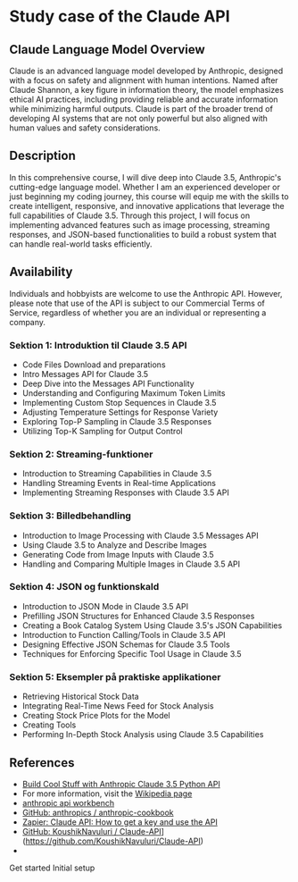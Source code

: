 # Study case of the Claude API

## Claude Language Model Overview

Claude is an advanced language model developed by Anthropic, designed with a focus on safety and alignment with human intentions. Named after Claude Shannon, a key figure in information theory, the model emphasizes ethical AI practices, including providing reliable and accurate information while minimizing harmful outputs. Claude is part of the broader trend of developing AI systems that are not only powerful but also aligned with human values and safety considerations.

## Description
In this comprehensive course, I will dive deep into Claude 3.5, Anthropic's cutting-edge language model. Whether I am an experienced developer or just beginning my coding journey, this course will equip me with the skills to create intelligent, responsive, and innovative applications that leverage the full capabilities of Claude 3.5. Through this project, I will focus on implementing advanced features such as image processing, streaming responses, and JSON-based functionalities to build a robust system that can handle real-world tasks efficiently.

## Availability
Individuals and hobbyists are welcome to use the Anthropic API. However, please note that use of the API is subject to our Commercial Terms of Service, regardless of whether you are an individual or representing a company.

### Sektion 1: Introduktion til Claude 3.5 API

* Code Files Download and preparations
* Intro Messages API for Claude 3.5
* Deep Dive into the Messages API Functionality
* Understanding and Configuring Maximum Token Limits
* Implementing Custom Stop Sequences in Claude 3.5
* Adjusting Temperature Settings for Response Variety
* Exploring Top-P Sampling in Claude 3.5 Responses
* Utilizing Top-K Sampling for Output Control

### Sektion 2: Streaming-funktioner

* Introduction to Streaming Capabilities in Claude 3.5
* Handling Streaming Events in Real-time Applications
* Implementing Streaming Responses with Claude 3.5 API

### Sektion 3: Billedbehandling

* Introduction to Image Processing with Claude 3.5 Messages API
* Using Claude 3.5 to Analyze and Describe Images
* Generating Code from Image Inputs with Claude 3.5
* Handling and Comparing Multiple Images in Claude 3.5 API

### Sektion 4: JSON og funktionskald

* Introduction to JSON Mode in Claude 3.5 API
* Prefilling JSON Structures for Enhanced Claude 3.5 Responses
* Creating a Book Catalog System Using Claude 3.5's JSON Capabilities
* Introduction to Function Calling/Tools in Claude 3.5 API
* Designing Effective JSON Schemas for Claude 3.5 Tools
* Techniques for Enforcing Specific Tool Usage in Claude 3.5

### Sektion 5: Eksempler på praktiske applikationer

* Retrieving Historical Stock Data
* Integrating Real-Time News Feed for Stock Analysis
* Creating Stock Price Plots for the Model
* Creating Tools
* Performing In-Depth Stock Analysis using Claude 3.5 Capabilities

## References
* [Build Cool Stuff with Anthropic Claude 3.5 Python API](https://www.youtube.com/watch?v=iv4B-axkSf8)
* For more information, visit the [Wikipedia page](https://en.wikipedia.org/wiki/Claude_(language_model))
* [anthropic api workbench](https://console.anthropic.com)
* [GitHub: anthropics / anthropic-cookbook](https://github.com/anthropics/anthropic-cookbook/tree/main)
* [Zapier: Claude API: How to get a key and use the API](https://zapier.com/blog/claude-api/)
* [GitHub: KoushikNavuluri / Claude-API]()](https://github.com/KoushikNavuluri/Claude-API)
* 
Get started
Initial setup
